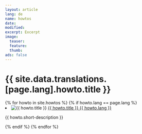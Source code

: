 ```yaml
---
layout: article
lang: de
name: howtos
date: 
modified:
excerpt: Excerpt
image:
  teaser:
  feature: 
  thumb:
ads: false
---
```


<h1>{{ site.data.translations.[page.lang].howto.title }}</h1>

<div class="tiles">
<!-- Show howtos of the same language -->
{% for howto in site.howtos %}
  {% if howto.lang == page.lang %}
  <li>
    <img src="{{ howto.thumbnail-path }}" alt="{{ howto.title }}"/>
    <a href="{{ howto.url }}">{{ howto.title }} {{ howto.lang }}</a>
    <p>{{ howto.short-description }}</p>
  </li>
  {% endif %}
{% endfor %}
</div>
